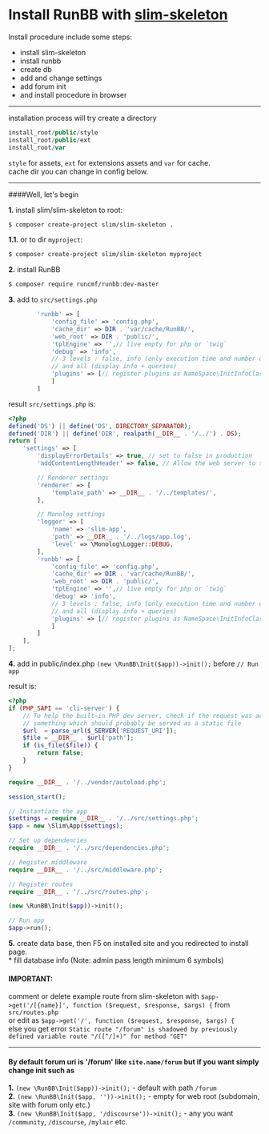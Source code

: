 # Install RunBB with [slim-skeleton](https://github.com/slimphp/Slim-Skeleton)

Install procedure include some steps:
* install slim-skeleton
* install runbb
* create db
* add and change settings
* add forum init
* and install procedure in browser  

---

installation process will try create a directory
```php
install_root/public/style
install_root/public/ext
install_root/var
```
`style` for assets, `ext` for extensions assets and `var` for cache.  
cache dir you can change in config below.  

---
####Well, let's  begin  

**1.** install slim/slim-skeleton to root:
```sh
$ composer create-project slim/slim-skeleton . 
```  
**1.1.** or to dir `myproject`:  

```sh
$ composer create-project slim/slim-skeleton myproject
```

**2.** install RunBB
```sh
$ composer require runcmf/runbb:dev-master 
```

**3.** add to `src/settings.php`
```php
        'runbb' => [
            'config_file' => 'config.php',
            'cache_dir' => DIR . 'var/cache/RunBB/',
            'web_root' => DIR . 'public/',
            'tplEngine' => '',// live empty for php or `twig`
            'debug' => 'info',
            // 3 levels : false, info (only execution time and number of queries),
            // and all (display info + queries)
            'plugins' => [// register plugins as NameSpace\InitInfoClass
            ]
        ]
```

result `src/settings.php` is:
```php
<?php
defined('DS') || define('DS', DIRECTORY_SEPARATOR);
defined('DIR') || define('DIR', realpath(__DIR__ . '/../') . DS);
return [
    'settings' => [
        'displayErrorDetails' => true, // set to false in production
        'addContentLengthHeader' => false, // Allow the web server to send the content-length header

        // Renderer settings
        'renderer' => [
            'template_path' => __DIR__ . '/../templates/',
        ],

        // Monolog settings
        'logger' => [
            'name' => 'slim-app',
            'path' => __DIR__ . '/../logs/app.log',
            'level' => \Monolog\Logger::DEBUG,
        ],
        'runbb' => [
            'config_file' => 'config.php',
            'cache_dir' => DIR . 'var/cache/RunBB/',
            'web_root' => DIR . 'public/',
            'tplEngine' => '',// live empty for php or `twig`
            'debug' => 'info',
            // 3 levels : false, info (only execution time and number of queries),
            // and all (display info + queries)
            'plugins' => [// register plugins as NameSpace\InitInfoClass
            ]
        ]
    ],
];
```  

**4.** add in public/index.php `(new \RunBB\Init($app))->init();` before `// Run app`  

result is:
```php
<?php
if (PHP_SAPI == 'cli-server') {
    // To help the built-in PHP dev server, check if the request was actually for
    // something which should probably be served as a static file
    $url  = parse_url($_SERVER['REQUEST_URI']);
    $file = __DIR__ . $url['path'];
    if (is_file($file)) {
        return false;
    }
}

require __DIR__ . '/../vendor/autoload.php';

session_start();

// Instantiate the app
$settings = require __DIR__ . '/../src/settings.php';
$app = new \Slim\App($settings);

// Set up dependencies
require __DIR__ . '/../src/dependencies.php';

// Register middleware
require __DIR__ . '/../src/middleware.php';

// Register routes
require __DIR__ . '/../src/routes.php';

(new \RunBB\Init($app))->init();

// Run app
$app->run();
```  

**5.** create data base, then F5 on installed site and you redirected to install page.  
    * fill database info (Note: admin pass length minimum 6 symbols)

#### IMPORTANT: 
comment or delete example route from slim-skeleton with `$app->get('/[{name}]', function ($request, $response, $args) {` from `src/routes.php`  
or edit as `$app->get('/', function ($request, $response, $args) {`  
else you get error `Static route "/forum" is shadowed by previously defined variable route "/([^/]+)" for method "GET"`  

---
#### By default forum uri is '/forum' like `site.name/forum` but if you want simply change init such as

**1.** `(new \RunBB\Init($app))->init();` - default with path `/forum`   
**2.** `(new \RunBB\Init($app, ''))->init();` - empty for web root (subdomain, site with forum only etc.)   
**3.** `(new \RunBB\Init($app, '/discourse'))->init();` - any you want `/community`, `/discourse`, `/mylair` etc.  
